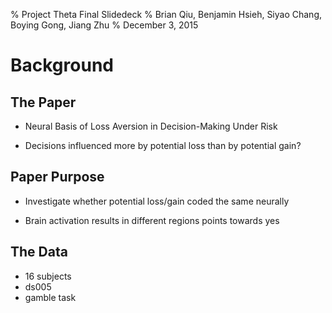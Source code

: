 % Project Theta Final Slidedeck
% Brian Qiu, Benjamin Hsieh, Siyao Chang, Boying Gong, Jiang Zhu
% December 3, 2015

# Background

## The Paper
- Neural Basis of Loss Aversion in Decision-Making Under Risk

- Decisions influenced more by potential loss than by potential gain? 

## Paper Purpose
- Investigate whether potential loss/gain coded the same neurally

- Brain activation results in different regions points towards yes

## The Data
- 16 subjects
- ds005
- gamble task




